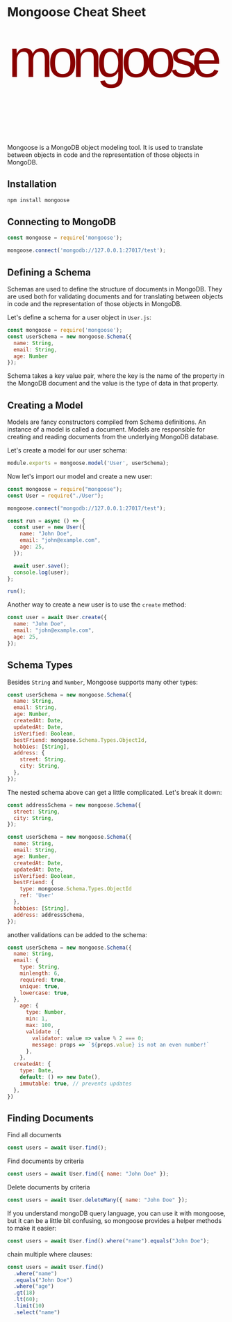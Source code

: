 # Mongoose Cheat Sheet

<svg fill="none" viewBox="0 0 600 300" width="600" height="300" xmlns="http://www.w3.org/2000/svg">
  <foreignObject width="100%" height="100%">
<div class="mongoose"
style="letter-spacing: -14px;font-size: 146px;font-weight: 100;text-indent: -23px;color: #800;font-family: 'Helvetica Nueue', Helvetica, Arial, FreeSans, sans-serif;text-rendering: geometricPrecision;text-transform: lowercase;align-items: center;justify-content: center;display: flex;">Mongoose</div>
  </foreignObject>
</svg>


Mongoose is a MongoDB object modeling tool. It is used to translate between objects in code and the representation of those objects in MongoDB.

## Installation

```bash
npm install mongoose
```

## Connecting to MongoDB

```javascript
const mongoose = require('mongoose');

mongoose.connect('mongodb://127.0.0.1:27017/test');
```

## Defining a Schema

Schemas are used to define the structure of documents in MongoDB. They are used both for validating documents and for translating between objects in code and the representation of those objects in MongoDB.

Let's define a schema for a user object in `User.js`:

```javascript
const mongoose = require('mongoose');
const userSchema = new mongoose.Schema({
  name: String,
  email: String,
  age: Number
});
```

Schema takes a key value pair, where the key is the name of the property in the MongoDB document and the value is the type of data in that property.

## Creating a Model

Models are fancy constructors compiled from Schema definitions. An instance of a model is called a document. Models are responsible for creating and reading documents from the underlying MongoDB database.

Let's create a model for our user schema:

```javascript
module.exports = mongoose.model('User', userSchema);
```

Now let's import our model and create a new user:

```javascript
const mongoose = require("mongoose");
const User = require("./User");

mongoose.connect("mongodb://127.0.0.1:27017/test");

const run = async () => {
  const user = new User({
    name: "John Doe",
    email: "john@example.com",
    age: 25,
  });

  await user.save();
  console.log(user);
};

run();
```

Another way to create a new user is to use the `create` method:

```javascript
const user = await User.create({
  name: "John Doe",
  email: "john@example.com",
  age: 25,
});
```

## Schema Types

Besides `String` and `Number`, Mongoose supports many other types:

```javascript
const userSchema = new mongoose.Schema({
  name: String,
  email: String,
  age: Number,
  createdAt: Date,
  updatedAt: Date,
  isVerified: Boolean,
  bestFriend: mongoose.Schema.Types.ObjectId,
  hobbies: [String],
  address: {
    street: String,
    city: String,
  },
});
```

The nested schema above can get a little complicated. Let's break it down:

```javascript
const addressSchema = new mongoose.Schema({
  street: String,
  city: String,
});

const userSchema = new mongoose.Schema({
  name: String,
  email: String,
  age: Number,
  createdAt: Date,
  updatedAt: Date,
  isVerified: Boolean,
  bestFriend: {
    type: mongoose.Schema.Types.ObjectId
    ref: 'User'
  },
  hobbies: [String],
  address: addressSchema,
});
```

another validations can be added to the schema:

```javascript
const userSchema = new mongoose.Schema({
  name: String,
  email: {
    type: String,
    minlength: 6,
    required: true,
    unique: true,
    lowercase: true,
  },
    age: {
      type: Number,
      min: 1,
      max: 100,
      validate :{
        validator: value => value % 2 === 0;
        message: props => `${props.value} is not an even number!`
      },
    },
  createdAt: {
    type: Date,
    default: () => new Date(),
    immutable: true, // prevents updates
  },
})
```

## Finding Documents

Find all documents

```javascript
const users = await User.find();
```

Find documents by criteria

```javascript
const users = await User.find({ name: "John Doe" });
```

Delete documents by criteria

```javascript
const users = await User.deleteMany({ name: "John Doe" });
```

If you understand mongoDB query language, you can use it with mongoose, but it can be a little bit confusing, so mongoose provides a helper methods to make it easier:

```javascript
const users = await User.find().where("name").equals("John Doe");
```

chain multiple where clauses:

```javascript
const users = await User.find()
  .where("name")
  .equals("John Doe")
  .where("age")
  .gt(18)
  .lt(60);
  .limit(10)
  .select("name")
```

